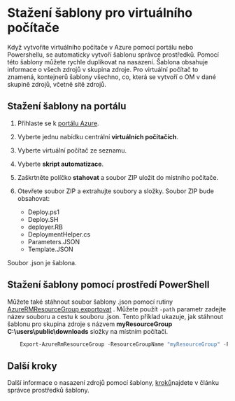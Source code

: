 <properties
    pageTitle="Vytvoření obrázku OM z Azure OM | Microsoft Azure"
    description="Naučte se vytvářet generalized OM obrázek z existující OM Azure vytvoření v modelu nasazení Správce prostředků"
    services="virtual-machines-windows"
    documentationCenter=""
    authors="cynthn"
    manager="timlt"
    editor=""
    tags="azure-resource-manager"/>

<tags
    ms.service="virtual-machines-windows"
    ms.workload="infrastructure-services"
    ms.tgt_pltfrm="vm-windows"
    ms.devlang="na"
    ms.topic="article"
    ms.date="10/10/2016"
    ms.author="cynthn"/>


# <a name="download-the-template-for-a-vm"></a>Stažení šablony pro virtuálního počítače

Když vytvoříte virtuálního počítače v Azure pomocí portálu nebo Powershellu, se automaticky vytvoří šablonu správce prostředků. Pomocí této šablony můžete rychle duplikovat na nasazení. Šablona obsahuje informace o všech zdrojů v skupina zdroje. Pro virtuální počítač to znamená, kontejnerů šablony všechno, co, která se vytvoří o OM v dané skupině zdrojů, včetně sítě zdrojů.

## <a name="download-the-template-using-the-portal"></a>Stažení šablony na portálu

1. Přihlaste se k [portálu Azure](https://portal.azure.com/).
2. Vyberte jednu nabídku centrální **virtuálních počítačích**.
3. Vyberte virtuální počítač ze seznamu.
5. Vyberte **skript automatizace**.
6. Zaškrtněte políčko **stahovat** a soubor ZIP uložit do místního počítače.
7. Otevřete soubor ZIP a extrahujte soubory a složky. Soubor ZIP bude obsahovat:
    
    - Deploy.ps1
    - Deploy.SH 
    - deployer.RB
    - DeploymentHelper.cs
    - Parameters.JSON
    - Template.JSON

Soubor .json je šablona.
    
## <a name="download-the-template-using-powershell"></a>Stažení šablony pomocí prostředí PowerShell

Můžete také stáhnout soubor šablony .json pomocí rutiny [AzureRMResourceGroup exportovat](https://msdn.microsoft.com/library/mt715427.aspx) . Můžete použít `-path` parametr zadejte název souboru a cestu k souboru .json. Tento příklad ukazuje, jak stáhnout šablonu pro skupina zdroje s názvem **myResourceGroup** **C:\users\public\downloads** složky na místním počítači.

```powershell
    Export-AzureRmResourceGroup -ResourceGroupName "myResourceGroup" -Path "C:\users\public\downloads"
```

## <a name="next-steps"></a>Další kroky

Další informace o nasazení zdrojů pomocí šablony, [kroků](../resource-manager-template-walkthrough.md)najdete v článku správce prostředků šablony.